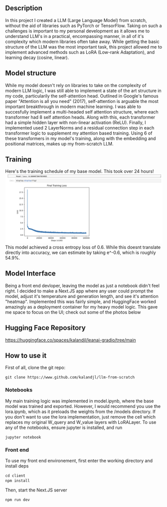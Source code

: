## Description
In this project I created a LLM (Large Language Model) from scratch, without the aid of libraries such as PyTorch or TensorFlow. Taking on such a challenges is important to my personal development as it allows me to understand LLM's in a practical, encompassing manner, in all of it's complexity which modern libraries often take away. While getting the basic structure of the LLM was the most important task, this project allowed me to implement advanced methods such as LoRA (Low-rank Adaptation), and learning decay (cosine, linear). 

## Model structure
While my model doesn't rely on libraries to take on the complexity of modern LLM logic, I was still able to implement a state of the art structure in my code, particularily the self-attention head. Outlined in Google's famous paper "Attention is all you need" (2017), self-attention is arguable the most important breakthrough in modern machine learning. I was able to succesfully implement a multi-headed self attention structure, where each transformer had 8 self attention heads. Along with this, each transformer had a simple hidden layer with non-linear activation (ReLU). Finally, I implemented used 2 LayerNorms and a residual connection step in each transformer logic to supplement my attention based training. Using 6 of these transformers in my model's training, along with the embedding and positional matrices, makes up my from-scratch LLM.

## Training 
Here's the training schedule of my base model. This took over 24 hours!
![alt text](images/ss_1.png)
This model achieved a cross entropy loss of 0.6. While this doesnt translate directly into accuracy, we can estimate by taking e^-0.6,
which is roughly 54.9%. 

## Model Interface
Being a front end devloper, leaving the model as just a notebook didn't feel right. I decided to make a Next.JS app where any user could prompt the model, adjust it's temperature and generation length, and see it's attention "heatmap". Implemented this was fairly simple, and HuggingFace worked amazingly as a deployment container for my heavy model logic. This gave me space to focus on the UI; check out some of the photos below

## Hugging Face Repository
https://huggingface.co/spaces/kalandjl/leanai-gradio/tree/main

## How to use it 
First of all, clone the git repo:
```
git clone https://www.github.com/kalandjl/llm-from-scratch
```

### Notebooks
My main training logic was implemented in model.ipynb, where the base model was trained and exported. However, I would recommend you use the lora.ipynb, which as it preloads the weights from the /models directory. If you don't want to use the lora implementation, just remove the cell which replaces my original W_query and W_value layers with LoRALayer. To use any of the notebooks, ensure jupyter is installed, and run 
```
jupyter notebook
```
### Front end
To use my front end environement, first enter the working directory and install deps
```
cd client
npm install
```
Then, start the Next.JS server
```
npm run dev
```
